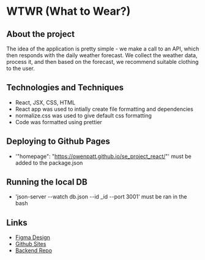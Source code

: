 # WTWR (What to Wear?)

## About the project

The idea of the application is pretty simple - we make a call to an API, which then responds with the daily weather forecast. We collect the weather data, process it, and then based on the forecast, we recommend suitable clothing to the user.

## Technologies and Techniques

- React, JSX, CSS, HTML
- React app was used to intially create file formatting and dependencies
- normalize.css was used to give default css formatting
- Code was formatted using prettier

## Deploying to Github Pages

- '"homepage": "https://owenpatt.github.io/se_project_react/"' must be added to the package.json

## Running the local DB

- 'json-server --watch db.json --id \_id --port 3001' must be ran in the bash

## Links

- [Figma Design](https://www.figma.com/file/DTojSwldenF9UPKQZd6RRb/Sprint-10%3A-WTWR)
- [Github Sites](https://owenpatt.github.io/se_project_react/)
- [Backend Repo](https://github.com/owenPatt/se_project_express)
